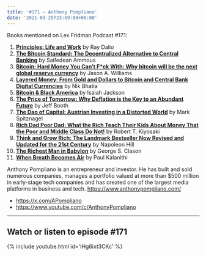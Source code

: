 ```yaml
---
title: '#171 – Anthony Pompliano'
date: '2021-03-25T23:59:00+00:00'
---
```


Books mentioned on Lex Fridman Podcast #171:

1. <b><a href="https://amzn.to/3FrjG9N" target="_blank" rel="sponsored noopener noreferrer">Principles: Life and Work</a></b> by Ray Dalio
2. <b><a href="https://amzn.to/3FvfRAB" target="_blank" rel="sponsored noopener noreferrer">The Bitcoin Standard: The Decentralized Alternative to Central Banking</a></b> by Saifedean Ammous
3. <b><a href="https://amzn.to/3PnZv13" target="_blank" rel="sponsored noopener noreferrer">Bitcoin: Hard Money You Can’t F*ck With: Why bitcoin will be the next global reserve currency</a></b> by Jason A. Williams
4. <b><a href="https://amzn.to/3hmQ4Cz" target="_blank" rel="sponsored noopener noreferrer">Layered Money: From Gold and Dollars to Bitcoin and Central Bank Digital Currencies</a></b> by Nik Bhatia
5. <b><a href="https://amzn.to/3hmCKhm" target="_blank" rel="sponsored noopener noreferrer">Bitcoin &amp; Black America</a></b> by Isaiah Jackson
6. <b><a href="https://amzn.to/3UYBT46" target="_blank" rel="sponsored noopener noreferrer">The Price of Tomorrow: Why Deflation is the Key to an Abundant Future</a></b> by Jeff Booth
7. <b><a href="https://amzn.to/3PtzHkk" target="_blank" rel="sponsored noopener noreferrer">The Dao of Capital: Austrian Investing in a Distorted World</a></b> by Mark Spitznagel
8. <b><a href="https://amzn.to/3FuoJGj" target="_blank" rel="sponsored noopener noreferrer">Rich Dad Poor Dad: What the Rich Teach Their Kids About Money That the Poor and Middle Class Do Not!</a></b> by Robert T. Kiyosaki
9. <b><a href="https://amzn.to/3uRQ4xv" target="_blank" rel="sponsored noopener noreferrer">Think and Grow Rich: The Landmark Bestseller Now Revised and Updated for the 21st Century</a></b> by Napoleon Hill
10. <b><a href="https://amzn.to/3hk6Y4N" target="_blank" rel="sponsored noopener noreferrer">The Richest Man in Babylon</a></b> by George S. Clason
11. <b><a href="https://amzn.to/3hiSnGQ" target="_blank" rel="sponsored noopener noreferrer">When Breath Becomes Air</a></b> by Paul Kalanithi

<!--more-->

Anthony Pompliano is an entrepreneur and investor. He has built and sold numerous companies, manages a portfolio valued at more than $500 million in early-stage tech companies and has created one of the largest media platforms in business and tech. <https://www.anthonypompliano.com/>

- <a href="https://x.com/APompliano" target="_blank">https://x.com/APompliano</a>
- <a href="https://www.youtube.com/c/AnthonyPompliano" target="_blank">https://www.youtube.com/c/AnthonyPompliano</a>

- - - - - -

## Watch or listen to episode #171

{% include youtube.html id='IHg6ixt3CKc' %}